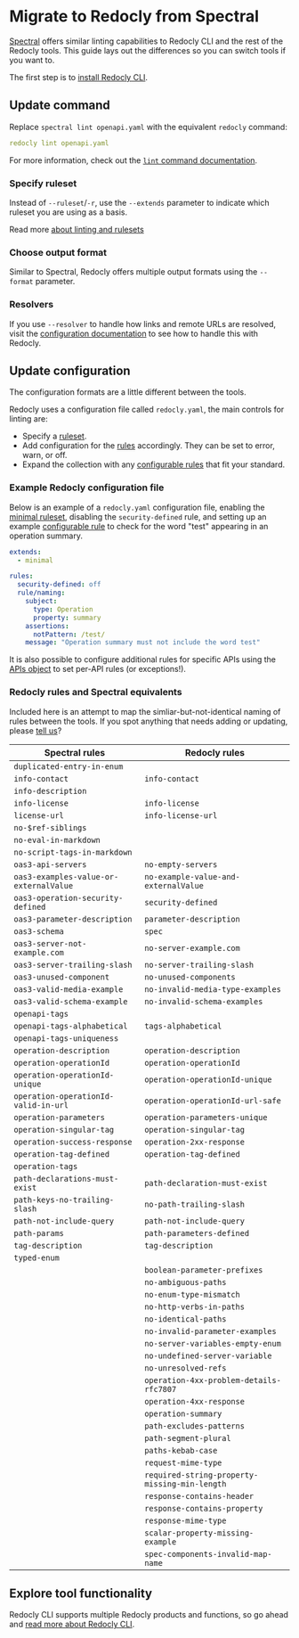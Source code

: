 # Migrate to Redocly from Spectral

[Spectral](https://stoplight.io/open-source/spectral) offers similar linting capabilities to Redocly CLI and the rest of the Redocly tools. This guide lays out the differences so you can switch tools if you want to.

The first step is to [install Redocly CLI](../installation.md).

## Update command

Replace `spectral lint openapi.yaml` with the equivalent `redocly` command:

```yaml
redocly lint openapi.yaml
```

For more information, check out the [`lint` command documentation](../commands/lint.md).

### Specify ruleset

Instead of `--ruleset`/`-r`, use the `--extends` parameter to indicate which ruleset you are using as a basis.

Read more [about linting and rulesets](../api-standards.md)

### Choose output format

Similar to Spectral, Redocly offers multiple output formats using the `--format` parameter.

### Resolvers

If you use `--resolver` to handle how links and remote URLs are resolved, visit the [configuration documentation](../../configuration.md/#resolve-object) to see how to handle this with Redocly.

## Update configuration

The configuration formats are a little different between the tools.

Redocly uses a configuration file called `redocly.yaml`, the main controls for linting are:

* Specify a [ruleset](../rules.md#rulesets).
* Add configuration for the [rules](../rules.md) accordingly. They can be set to error, warn, or off.
* Expand the collection with any [configurable rules](../rules/configurable-rules.md) that fit your standard.

### Example Redocly configuration file

Below is an example of a `redocly.yaml` configuration file, enabling the [minimal ruleset](../rules/minimal.md), disabling the `security-defined` rule, and setting up an example [configurable rule](../rules/configurable-rules.md) to check for the word "test" appearing in an operation summary.

```yaml
extends:
  - minimal

rules:
  security-defined: off
  rule/naming:
    subject:
      type: Operation
      property: summary
    assertions:
      notPattern: /test/
    message: "Operation summary must not include the word test"
```

It is also possible to configure additional rules for specific APIs using the [APIs object](../../configuration.md/#apis-object) to set per-API rules (or exceptions!).


### Redocly rules and Spectral equivalents

Included here is an attempt to map the simliar-but-not-identical naming of rules between the tools. If you spot anything that needs adding or updating, please [tell us](https://github.com/redocly/redocly-cli/issues/new)?


| Spectral rules                         | Redocly rules                                 |
|----------------------------------------|-----------------------------------------------|
| `duplicated-entry-in-enum`             |                                               |
| `info-contact`                         | `info-contact`                                |
| `info-description`                     |                                               |
| `info-license`                         | `info-license`                                |
| `license-url`                          | `info-license-url`                            |
| `no-$ref-siblings`                     |                                               |
| `no-eval-in-markdown`                  |                                               |
| `no-script-tags-in-markdown`           |                                               |
| `oas3-api-servers`                     | `no-empty-servers`                            |
| `oas3-examples-value-or-externalValue` | `no-example-value-and-externalValue`          |
| `oas3-operation-security-defined`      | `security-defined`                            |
| `oas3-parameter-description`           | `parameter-description`                       |
| `oas3-schema`                          | `spec`                                        |
| `oas3-server-not-example.com`          | `no-server-example.com`                       |
| `oas3-server-trailing-slash`           | `no-server-trailing-slash`                    |
| `oas3-unused-component`                | `no-unused-components`                        |
| `oas3-valid-media-example`             | `no-invalid-media-type-examples`              |
| `oas3-valid-schema-example`            | `no-invalid-schema-examples`                  |
| `openapi-tags`                         |                                               |
| `openapi-tags-alphabetical`            | `tags-alphabetical`                           |
| `openapi-tags-uniqueness`              |                                               |
| `operation-description`                | `operation-description`                       |
| `operation-operationId`                | `operation-operationId`                       |
| `operation-operationId-unique`         | `operation-operationId-unique`                |
| `operation-operationId-valid-in-url`   | `operation-operationId-url-safe`              |
| `operation-parameters`                 | `operation-parameters-unique`                 |
| `operation-singular-tag`               | `operation-singular-tag`                      |
| `operation-success-response`           | `operation-2xx-response`                      |
| `operation-tag-defined`                | `operation-tag-defined`                       |
| `operation-tags`                       |                                               |
| `path-declarations-must-exist`         | `path-declaration-must-exist`                 |
| `path-keys-no-trailing-slash`          | `no-path-trailing-slash`                      |
| `path-not-include-query`               | `path-not-include-query`                      |
| `path-params`                          | `path-parameters-defined`                     |
| `tag-description`                      | `tag-description`                             |
| `typed-enum`                           |                                               |
|                                        | `boolean-parameter-prefixes`                  |
|                                        | `no-ambiguous-paths`                          |
|                                        | `no-enum-type-mismatch`                       |
|                                        | `no-http-verbs-in-paths`                      |
|                                        | `no-identical-paths`                          |
|                                        | `no-invalid-parameter-examples`               |
|                                        | `no-server-variables-empty-enum`              |
|                                        | `no-undefined-server-variable`                |
|                                        | `no-unresolved-refs`                          |
|                                        | `operation-4xx-problem-details-rfc7807`       |
|                                        | `operation-4xx-response`                      |
|                                        | `operation-summary`                           |
|                                        | `path-excludes-patterns`                      |
|                                        | `path-segment-plural`                         |
|                                        | `paths-kebab-case`                            |
|                                        | `request-mime-type`                           |
|                                        | `required-string-property-missing-min-length` |
|                                        | `response-contains-header`                    |
|                                        | `response-contains-property`                  |
|                                        | `response-mime-type`                          |
|                                        | `scalar-property-missing-example`             |
|                                        | `spec-components-invalid-map-name`            |

## Explore tool functionality

Redocly CLI supports multiple Redocly products and functions, so go ahead and [read more about Redocly CLI](../index.mdx).
